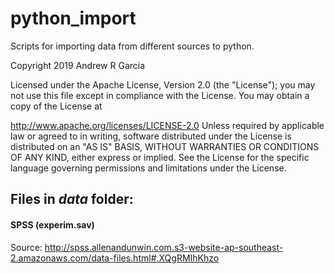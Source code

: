 # python_import
Scripts for importing data from different sources to python.

Copyright 2019 Andrew R Garcia

Licensed under the Apache License, Version 2.0 (the "License"); you may not use this file except in compliance with the License. You may obtain a copy of the License at

   http://www.apache.org/licenses/LICENSE-2.0
Unless required by applicable law or agreed to in writing, software distributed under the License is distributed on an "AS IS" BASIS, WITHOUT WARRANTIES OR CONDITIONS OF ANY KIND, either express or implied. See the License for the specific language governing permissions and limitations under the License.

## Files in *data* folder:

#### SPSS (experim.sav)
Source: http://spss.allenandunwin.com.s3-website-ap-southeast-2.amazonaws.com/data-files.html#.XQgRMIhKhzo
